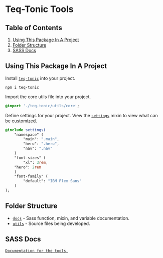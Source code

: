 # Teq-Tonic Tools

## Table of Contents

1. [Using This Package In A Project](#using-this-package-in-a-project)
2. [Folder Structure](#folder-structure)
3. [SASS Docs](https://ernieayala.github.io/teq-tonic/)


## Using This Package In A Project

Install [`teq-tonic`](https://www.npmjs.com/package/teq-tonic) into your project.

``` 
npm i teq-tonic
```

Import the core utils file into your project.

```sass
@import './teq-tonic/utils/core';
```

Define settings for your project.
View the [`settings`](https://ernieayala.github.io/teq-tonic/#mixin-settings) mixin to view what can be customized. 

``` sass
@include settings(
	"namespace" (
		"main": ".main",
		"hero": ".hero",
		"nav": ".nav"
	)
	"font-sizes" (
		"xl": 3rem,
    "hero": 2rem
	)
	"font-family" (
		"default": "IBM Plex Sans"
	)
);
```

## Folder Structure

* [`docs`](./docs) - Sass function, mixin, and variable documentation.
* [`utils`](./utils) - Source files being developed.

## SASS Docs

[`Documentation for the tools.`](https://ernieayala.github.io/teq-tonic/)
